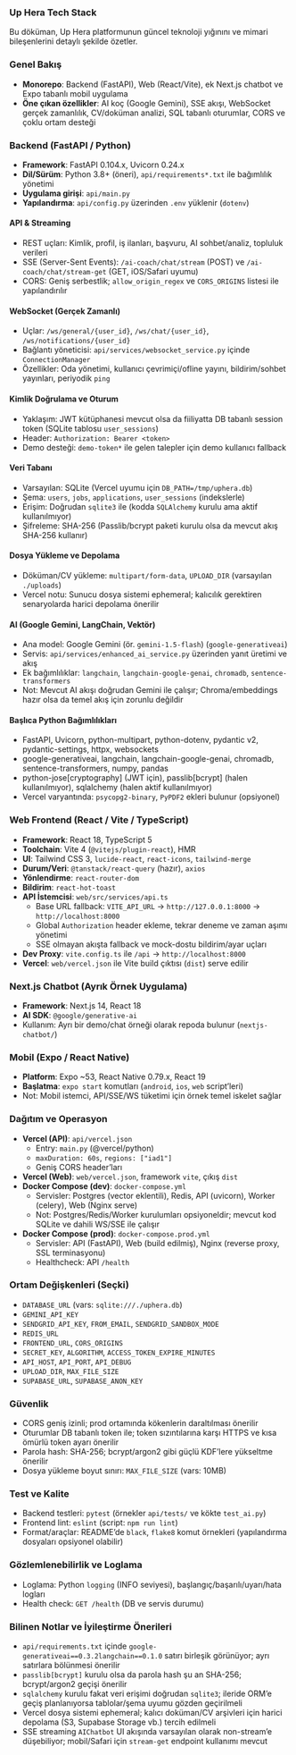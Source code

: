 ### Up Hera Tech Stack

Bu döküman, Up Hera platformunun güncel teknoloji yığınını ve mimari bileşenlerini detaylı şekilde özetler.

### Genel Bakış
- **Monorepo**: Backend (FastAPI), Web (React/Vite), ek Next.js chatbot ve Expo tabanlı mobil uygulama
- **Öne çıkan özellikler**: AI koç (Google Gemini), SSE akışı, WebSocket gerçek zamanlılık, CV/doküman analizi, SQL tabanlı oturumlar, CORS ve çoklu ortam desteği

### Backend (FastAPI / Python)
- **Framework**: FastAPI 0.104.x, Uvicorn 0.24.x
- **Dil/Sürüm**: Python 3.8+ (öneri), `api/requirements*.txt` ile bağımlılık yönetimi
- **Uygulama girişi**: `api/main.py`
- **Yapılandırma**: `api/config.py` üzerinden `.env` yüklenir (`dotenv`)

#### API & Streaming
- REST uçları: Kimlik, profil, iş ilanları, başvuru, AI sohbet/analiz, topluluk verileri
- SSE (Server-Sent Events): `/ai-coach/chat/stream` (POST) ve `/ai-coach/chat/stream-get` (GET, iOS/Safari uyumu)
- CORS: Geniş serbestlik; `allow_origin_regex` ve `CORS_ORIGINS` listesi ile yapılandırılır

#### WebSocket (Gerçek Zamanlı)
- Uçlar: `/ws/general/{user_id}`, `/ws/chat/{user_id}`, `/ws/notifications/{user_id}`
- Bağlantı yöneticisi: `api/services/websocket_service.py` içinde `ConnectionManager`
- Özellikler: Oda yönetimi, kullanıcı çevrimiçi/ofline yayını, bildirim/sohbet yayınları, periyodik `ping`

#### Kimlik Doğrulama ve Oturum
- Yaklaşım: JWT kütüphanesi mevcut olsa da fiiliyatta DB tabanlı session token (SQLite tablosu `user_sessions`)
- Header: `Authorization: Bearer <token>`
- Demo desteği: `demo-token*` ile gelen talepler için demo kullanıcı fallback

#### Veri Tabanı
- Varsayılan: SQLite (Vercel uyumu için `DB_PATH=/tmp/uphera.db`)
- Şema: `users`, `jobs`, `applications`, `user_sessions` (indekslerle)
- Erişim: Doğrudan `sqlite3` ile (kodda `SQLAlchemy` kurulu ama aktif kullanılmıyor)
- Şifreleme: SHA-256 (Passlib/bcrypt paketi kurulu olsa da mevcut akış SHA-256 kullanır)

#### Dosya Yükleme ve Depolama
- Döküman/CV yükleme: `multipart/form-data`, `UPLOAD_DIR` (varsayılan `./uploads`)
- Vercel notu: Sunucu dosya sistemi ephemeral; kalıcılık gerektiren senaryolarda harici depolama önerilir

#### AI (Google Gemini, LangChain, Vektör)
- Ana model: Google Gemini (ör. `gemini-1.5-flash`) (`google-generativeai`)
- Servis: `api/services/enhanced_ai_service.py` üzerinden yanıt üretimi ve akış
- Ek bağımlılıklar: `langchain`, `langchain-google-genai`, `chromadb`, `sentence-transformers`
- Not: Mevcut AI akışı doğrudan Gemini ile çalışır; Chroma/embeddings hazır olsa da temel akış için zorunlu değildir

#### Başlıca Python Bağımlılıkları
- FastAPI, Uvicorn, python-multipart, python-dotenv, pydantic v2, pydantic-settings, httpx, websockets
- google-generativeai, langchain, langchain-google-genai, chromadb, sentence-transformers, numpy, pandas
- python-jose[cryptography] (JWT için), passlib[bcrypt] (halen kullanılmıyor), sqlalchemy (halen aktif kullanılmıyor)
- Vercel varyantında: `psycopg2-binary`, `PyPDF2` ekleri bulunur (opsiyonel)

### Web Frontend (React / Vite / TypeScript)
- **Framework**: React 18, TypeScript 5
- **Toolchain**: Vite 4 (`@vitejs/plugin-react`), HMR
- **UI**: Tailwind CSS 3, `lucide-react`, `react-icons`, `tailwind-merge`
- **Durum/Veri**: `@tanstack/react-query` (hazır), `axios`
- **Yönlendirme**: `react-router-dom`
- **Bildirim**: `react-hot-toast`
- **API İstemcisi**: `web/src/services/api.ts`
  - Base URL fallback: `VITE_API_URL` → `http://127.0.0.1:8000` → `http://localhost:8000`
  - Global `Authorization` header ekleme, tekrar deneme ve zaman aşımı yönetimi
  - SSE olmayan akışta fallback ve mock-dostu bildirim/ayar uçları
- **Dev Proxy**: `vite.config.ts` ile `/api` → `http://localhost:8000`
- **Vercel**: `web/vercel.json` ile Vite build çıktısı (`dist`) serve edilir

### Next.js Chatbot (Ayrık Örnek Uygulama)
- **Framework**: Next.js 14, React 18
- **AI SDK**: `@google/generative-ai`
- Kullanım: Ayrı bir demo/chat örneği olarak repoda bulunur (`nextjs-chatbot/`)

### Mobil (Expo / React Native)
- **Platform**: Expo ~53, React Native 0.79.x, React 19
- **Başlatma**: `expo start` komutları (`android`, `ios`, `web` script’leri)
- Not: Mobil istemci, API/SSE/WS tüketimi için örnek temel iskelet sağlar

### Dağıtım ve Operasyon
- **Vercel (API)**: `api/vercel.json`
  - Entry: `main.py` (@vercel/python)
  - `maxDuration: 60s`, `regions: ["iad1"]`
  - Geniş CORS header’ları
- **Vercel (Web)**: `web/vercel.json`, framework `vite`, çıkış `dist`
- **Docker Compose (dev)**: `docker-compose.yml`
  - Servisler: Postgres (vector eklentili), Redis, API (uvicorn), Worker (celery), Web (Nginx serve)
  - Not: Postgres/Redis/Worker kurulumları opsiyoneldir; mevcut kod SQLite ve dahili WS/SSE ile çalışır
- **Docker Compose (prod)**: `docker-compose.prod.yml`
  - Servisler: API (FastAPI), Web (build edilmiş), Nginx (reverse proxy, SSL terminasyonu)
  - Healthcheck: API `/health`

### Ortam Değişkenleri (Seçki)
- `DATABASE_URL` (vars: `sqlite:///./uphera.db`)
- `GEMINI_API_KEY`
- `SENDGRID_API_KEY`, `FROM_EMAIL`, `SENDGRID_SANDBOX_MODE`
- `REDIS_URL`
- `FRONTEND_URL`, `CORS_ORIGINS`
- `SECRET_KEY`, `ALGORITHM`, `ACCESS_TOKEN_EXPIRE_MINUTES`
- `API_HOST`, `API_PORT`, `API_DEBUG`
- `UPLOAD_DIR`, `MAX_FILE_SIZE`
- `SUPABASE_URL`, `SUPABASE_ANON_KEY`

### Güvenlik
- CORS geniş izinli; prod ortamında kökenlerin daraltılması önerilir
- Oturumlar DB tabanlı token ile; token sızıntılarına karşı HTTPS ve kısa ömürlü token ayarı önerilir
- Parola hash: SHA-256; bcrypt/argon2 gibi güçlü KDF’lere yükseltme önerilir
- Dosya yükleme boyut sınırı: `MAX_FILE_SIZE` (vars: 10MB)

### Test ve Kalite
- Backend testleri: `pytest` (örnekler `api/tests/` ve kökte `test_ai.py`)
- Frontend lint: `eslint` (script: `npm run lint`)
- Format/araçlar: README’de `black`, `flake8` komut örnekleri (yapılandırma dosyaları opsiyonel olabilir)

### Gözlemlenebilirlik ve Loglama
- Loglama: Python `logging` (INFO seviyesi), başlangıç/başarılı/uyarı/hata logları
- Health check: `GET /health` (DB ve servis durumu)

### Bilinen Notlar ve İyileştirme Önerileri
- `api/requirements.txt` içinde `google-generativeai==0.3.2langchain==0.1.0` satırı birleşik görünüyor; ayrı satırlara bölünmesi önerilir
- `passlib[bcrypt]` kurulu olsa da parola hash şu an SHA-256; bcrypt/argon2 geçişi önerilir
- `sqlalchemy` kurulu fakat veri erişimi doğrudan `sqlite3`; ileride ORM’e geçiş planlanıyorsa tablolar/şema uyumu gözden geçirilmeli
- Vercel dosya sistemi ephemeral; kalıcı doküman/CV arşivleri için harici depolama (S3, Supabase Storage vb.) tercih edilmeli
- SSE streaming `AIChatbot` UI akışında varsayılan olarak non-stream’e düşebiliyor; mobil/Safari için `stream-get` endpoint kullanımı mevcut

